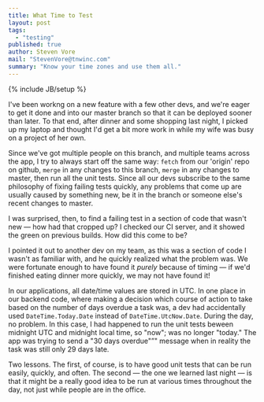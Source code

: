 ```yaml
---
title: What Time to Test
layout: post
tags: 
  - "testing"
published: true
author: Steven Vore
mail: "StevenVore@tnwinc.com"
summary: "Know your time zones and use them all."
---
```


{% include JB/setup %}

I've been workng on a new feature with a few other devs, and we're eager to get it done and into our master branch so that it can be deployed sooner than later. To that end, after dinner and some shopping last night, I picked up my laptop and thought I'd get a bit more work in while my wife was busy on a project of her own. 

Since we've got multiple people on this branch, and multiple teams across the app, I try to always start off the same way: `fetch` from our 'origin' repo on github, `merge` in any changes to this branch, `merge` in any changes to master, then run all the unit tests. Since all our devs subscribe to the same philosophy of fixing failing tests quickly, any problems that come up are usually caused by something new, be it in the branch or someone else's recent changes to master. 

I was surprised, then, to find a failing test in a section of code that wasn't new &mdash; how had that cropped up? I checked our CI server, and it showed the green on previous builds. How did this come to be? 

I pointed it out to another dev on my team, as this was a section of code I wasn't as familiar with, and he quickly realized what the problem was. We were fortunate enough to have found it _purely_ because of timing &mdash; if we'd finished eating dinner more quickly, we may not have found it! 

In our applications, all date/time values are stored in UTC. In one place in our backend code, where making a decision which course of action to take based on the number of days overdue a task was, a dev had accidentally used `DateTime.Today.Date` instead of `DateTime.UtcNow.Date`. During the day, no problem. In this case, I had happened to run the unit tests beween midnight UTC and midnight local time, so "now"; was no longer "today." The app was trying to send a "30 days overdue"&#8221;" message when in reality the task was still only 29 days late. 

Two lessons. The first, of course, is to have good unit tests that can be run easily, quickly, and often. The second &mdash; the one we learned last night &mdash; is that it might be a really good idea to be run at various times throughout the day, not just while people are in the office. 